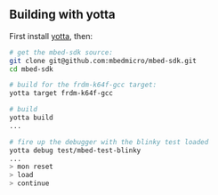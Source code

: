 ## Building with yotta

First install [yotta](http://github.com/ARMmbed/yotta), then:

```bash
# get the mbed-sdk source:
git clone git@github.com:mbedmicro/mbed-sdk.git
cd mbed-sdk

# build for the frdm-k64f-gcc target:
yotta target frdm-k64f-gcc

# build
yotta build
...

# fire up the debugger with the blinky test loaded
yotta debug test/mbed-test-blinky
...
> mon reset
> load
> continue

```

